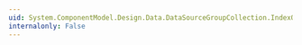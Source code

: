 ```yaml
---
uid: System.ComponentModel.Design.Data.DataSourceGroupCollection.IndexOf(System.ComponentModel.Design.Data.DataSourceGroup)
internalonly: False
---
```

